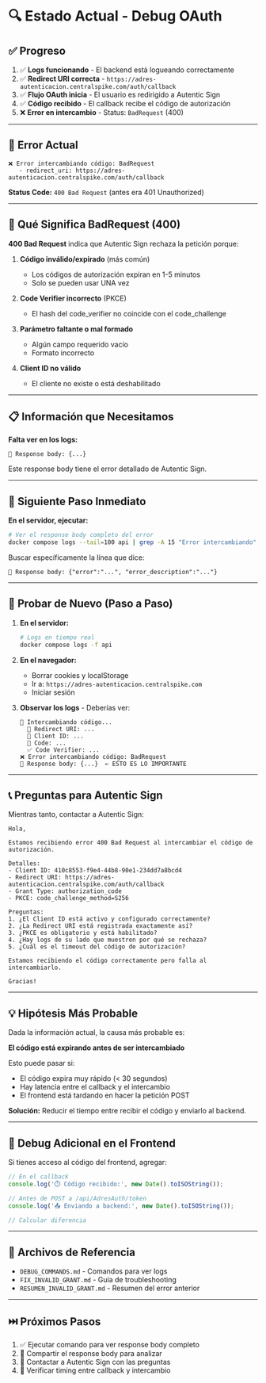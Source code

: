 # 🔍 Estado Actual - Debug OAuth

## ✅ Progreso

1. ✅ **Logs funcionando** - El backend está logueando correctamente
2. ✅ **Redirect URI correcta** - `https://adres-autenticacion.centralspike.com/auth/callback`
3. ✅ **Flujo OAuth inicia** - El usuario es redirigido a Autentic Sign
4. ✅ **Código recibido** - El callback recibe el código de autorización
5. ❌ **Error en intercambio** - Status: `BadRequest` (400)

---

## 🔴 Error Actual

```
❌ Error intercambiando código: BadRequest
   - redirect_uri: https://adres-autenticacion.centralspike.com/auth/callback
```

**Status Code:** `400 Bad Request` (antes era 401 Unauthorized)

---

## 🎯 Qué Significa BadRequest (400)

**400 Bad Request** indica que Autentic Sign rechaza la petición porque:

1. **Código inválido/expirado** (más común)
   - Los códigos de autorización expiran en 1-5 minutos
   - Solo se pueden usar UNA vez

2. **Code Verifier incorrecto** (PKCE)
   - El hash del code_verifier no coincide con el code_challenge

3. **Parámetro faltante o mal formado**
   - Algún campo requerido vacío
   - Formato incorrecto

4. **Client ID no válido**
   - El cliente no existe o está deshabilitado

---

## 📋 Información que Necesitamos

**Falta ver en los logs:**

```
📄 Response body: {...}
```

Este response body tiene el error detallado de Autentic Sign.

---

## 🚀 Siguiente Paso Inmediato

**En el servidor, ejecutar:**

```bash
# Ver el response body completo del error
docker compose logs --tail=100 api | grep -A 15 "Error intercambiando"
```

Buscar específicamente la línea que dice:
```
📄 Response body: {"error":"...", "error_description":"..."}
```

---

## 🧪 Probar de Nuevo (Paso a Paso)

1. **En el servidor:**
   ```bash
   # Logs en tiempo real
   docker compose logs -f api
   ```

2. **En el navegador:**
   - Borrar cookies y localStorage
   - Ir a: `https://adres-autenticacion.centralspike.com`
   - Iniciar sesión

3. **Observar los logs** - Deberías ver:
   ```
   🔄 Intercambiando código...
     📍 Redirect URI: ...
     🔑 Client ID: ...
     📝 Code: ...
     ✅ Code Verifier: ...
   ❌ Error intercambiando código: BadRequest
   📄 Response body: {...}  ← ESTO ES LO IMPORTANTE
   ```

---

## 📞 Preguntas para Autentic Sign

Mientras tanto, contactar a Autentic Sign:

```
Hola,

Estamos recibiendo error 400 Bad Request al intercambiar el código de autorización.

Detalles:
- Client ID: 410c8553-f9e4-44b8-90e1-234dd7a8bcd4
- Redirect URI: https://adres-autenticacion.centralspike.com/auth/callback
- Grant Type: authorization_code
- PKCE: code_challenge_method=S256

Preguntas:
1. ¿El Client ID está activo y configurado correctamente?
2. ¿La Redirect URI está registrada exactamente así?
3. ¿PKCE es obligatorio y está habilitado?
4. ¿Hay logs de su lado que muestren por qué se rechaza?
5. ¿Cuál es el timeout del código de autorización?

Estamos recibiendo el código correctamente pero falla al intercambiarlo.

Gracias!
```

---

## 💡 Hipótesis Más Probable

Dada la información actual, la causa más probable es:

**El código está expirando antes de ser intercambiado**

Esto puede pasar si:
- El código expira muy rápido (< 30 segundos)
- Hay latencia entre el callback y el intercambio
- El frontend está tardando en hacer la petición POST

**Solución:** Reducir el tiempo entre recibir el código y enviarlo al backend.

---

## 🔧 Debug Adicional en el Frontend

Si tienes acceso al código del frontend, agregar:

```javascript
// En el callback
console.log('⏱️ Código recibido:', new Date().toISOString());

// Antes de POST a /api/AdresAuth/token
console.log('📤 Enviando a backend:', new Date().toISOString());

// Calcular diferencia
```

---

## 📄 Archivos de Referencia

- `DEBUG_COMMANDS.md` - Comandos para ver logs
- `FIX_INVALID_GRANT.md` - Guía de troubleshooting
- `RESUMEN_INVALID_GRANT.md` - Resumen del error anterior

---

## ⏭️ Próximos Pasos

1. ✅ Ejecutar comando para ver response body completo
2. 🔲 Compartir el response body para analizar
3. 🔲 Contactar a Autentic Sign con las preguntas
4. 🔲 Verificar timing entre callback y intercambio
